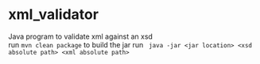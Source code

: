 # xml_validator
Java program to validate xml against an xsd  
run ``` mvn clean package ``` to build the jar
run ``` java -jar <jar location> <xsd absolute path> <xml absolute path>```  
